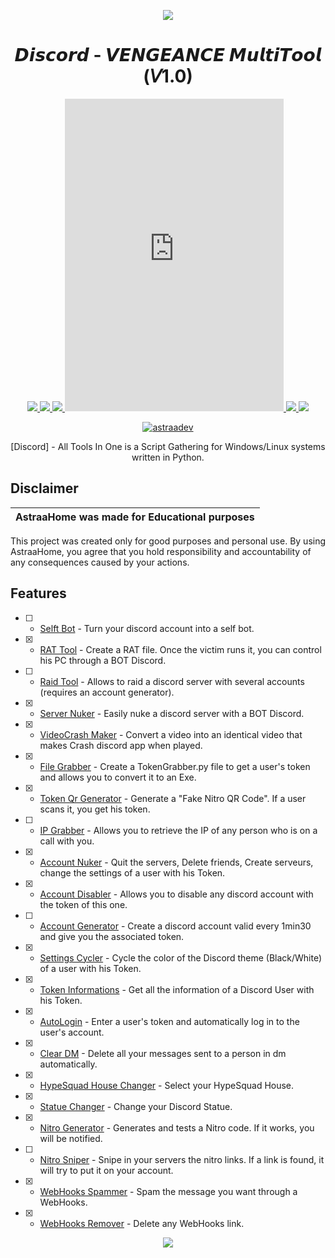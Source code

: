 <p align="center">
  <img src="https://discord-france.fr/assets/img/pics/2021/06/politique-banner.png">
</p>

<h1 align="center">𝘿𝙞𝙨𝙘𝙤𝙧𝙙 - 𝙑𝙀𝙉𝙂𝙀𝘼𝙉𝘾𝙀 𝙈𝙪𝙡𝙩𝙞𝙏𝙤𝙤𝙡 (𝘝1.0)</h1>
<p align="center">
  <a href="https://github.com/AstraaDev/Discord-All-Tools-In-One/blob/main/LICENSE">
    <img src="https://img.shields.io/badge/License-MIT-important">
  </a>
  <a href="https://www.python.org">
    <img src="https://img.shields.io/badge/Python-3.9-informational.svg">
  </a>
  <a href="https://github.com/AstraaDev/Discord-All-Tools-In-One">
    <img src="https://img.shields.io/badge/covarage-95%25-green">
  </a>
  <a href="https://github.com/AstraaDev">
    <iframe src="https://discord.com/widget?id=853385498662928405&theme=dark" width="350" height="500" allowtransparency="true" frameborder="0" sandbox="allow-popups allow-popups-to-escape-sandbox allow-same-origin allow-scripts"></iframe>
    <img src="https://img.shields.io/github/repo-size/xTyxer/VENGEANCE-MultiTool.svg?label=Repo%20size&style=flat-square">
  </a>
  <a href="https://github.com/AstraaDev">
    <img src="https://gpvc.arturio.dev/AstraaDev">
  </a>
    <p align="center"> <a href="https://twitter.com/astraadev" target="blank">
    <img src="https://img.shields.io/twitter/follow/astraadev?logo=twitter&style=for-the-badge" alt="astraadev"/></a>
  </a>
</p>

<p align="center">
  [Discord] - All Tools In One is a Script Gathering for Windows/Linux systems written in Python.
</p>

## Disclaimer

|AstraaHome was made for Educational purposes|
|-------------------------------------------------|
This project was created only for good purposes and personal use.
By using AstraaHome, you agree that you hold responsibility and accountability of any consequences caused by your actions.

## Features
- [ ] - [Selft Bot]() - Turn your discord account into a self bot.
- [x] - [RAT Tool](https://github.com/moom825/Discord-RAT) - Create a RAT file. Once the victim runs it, you can control his PC through a BOT Discord.
- [ ] - [Raid Tool]() - Allows to raid a discord server with several accounts (requires an account generator).
- [x] - [Server Nuker](https://github.com/zetism/AveryNuker) - Easily nuke a discord server with a BOT Discord.
- [x] - [VideoCrash Maker](https://github.com/AstraaDev/Discord-VideoCrashMaker) - Convert a video into an identical video that makes Crash discord app when played.
- [x] - [File Grabber](https://github.com/AstraaDev/Discord-Token-Grabber) - Create a TokenGrabber.py file to get a user's token and allows you to convert it to an Exe.
- [x] - [Token Qr Generator](https://github.com/AstraaDev/Discord-Qr-Code-Token) - Generate a "Fake Nitro QR Code". If a user scans it, you get his token.
- [ ] - [IP Grabber]() - Allows you to retrieve the IP of any person who is on a call with you.
- [x] - [Account Nuker]() - Quit the servers, Delete friends, Create serveurs, change the settings of a user with his Token.
- [x] - [Account Disabler](https://github.com/assaultfulgg/account-disabler) - Allows you to disable any discord account with the token of this one.
- [ ] - [Account Generator]() - Create a discord account valid every 1min30 and give you the associated token. 
- [x] - [Settings Cycler]() - Cycle the color of the Discord theme (Black/White) of a user with his Token.
- [x] - [Token Informations]() - Get all the information of a Discord User with his Token.
- [x] - [AutoLogin](https://github.com/AstraaDev/Discord-Token-AutoLogin) - Enter a user's token and automatically log in to the user's account.
- [x] - [Clear DM](https://github.com/Da532/Clear) - Delete all your messages sent to a person in dm automatically.
- [x] - [HypeSquad House Changer]() - Select your HypeSquad House.
- [x] - [Statue Changer]() - Change your Discord Statue.
- [x] - [Nitro Generator]() - Generates and tests a Nitro code. If it works, you will be notified.
- [ ] - [Nitro Sniper]() - Snipe in your servers the nitro links. If a link is found, it will try to put it on your account.
- [x] - [WebHooks Spammer]() - Spam the message you want through a WebHooks.
- [x] - [WebHooks Remover]() - Delete any WebHooks link.

<p align="center">
  <img src="https://cdn.discordapp.com/attachments/915314920894119956/945359125724926032/standard.gif">
</p>
